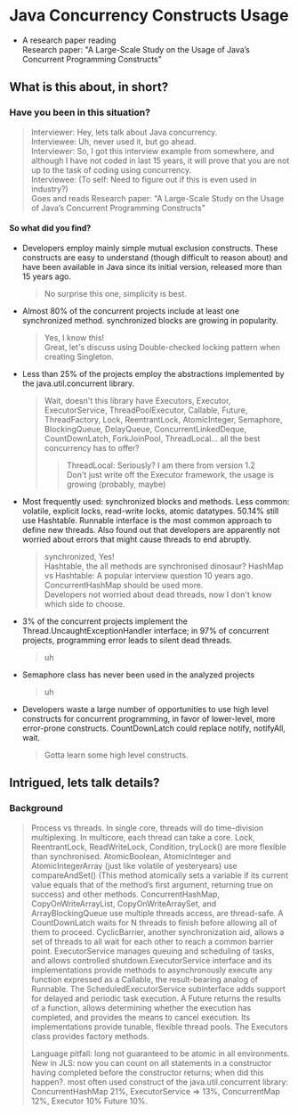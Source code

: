# Java Concurrency Constructs Usage
* A research paper reading  
 Research paper: "A Large-Scale Study on the Usage of Java’s Concurrent Programming Constructs"


## What is this about, in short?

### Have you been in this situation? 
>Interviewer: Hey, lets talk about Java concurrency.  
> Interviewee: Uh, never used it, but go ahead.  
> Interviewer: So, I got this interview example from somewhere, and although I have not coded in last 15 years, it will prove that you are not up to the task of coding using concurrency.  
> Interviewee: (To self: Need to figure out if this is even used in industry?)  
> Goes and reads Research paper: "A Large-Scale Study on the Usage of Java’s Concurrent Programming Constructs"

#### So what did you find?
* Developers employ mainly simple mutual exclusion constructs. These constructs are easy to understand (though difficult to reason about) and have been available in Java since its initial version, released more than 15 years ago.  
    > No surprise this one, simplicity is best.

* Almost 80% of the concurrent projects include at least one synchronized method. synchronized blocks are growing in popularity.   
    > Yes, I know this!   
    > Great, let's discuss using Double-checked locking pattern when creating Singleton.

* Less than 25% of the projects employ the abstractions implemented by the java.util.concurrent library.
    > Wait, doesn't this library have Executors, Executor, ExecutorService, ThreadPoolExecutor, Callable, Future, ThreadFactory, Lock, ReentrantLock, AtomicInteger, Semaphore, BlockingQueue, DelayQueue, ConcurrentLinkedDeque, CountDownLatch, ForkJoinPool, ThreadLocal... all the best concurrency has to offer?  
    >> ThreadLocal: Seriously? I am there from version 1.2  
    >> Don't just write off the Executor framework, the usage is growing (probably, maybe)  

* Most frequently used: synchronized blocks and methods. Less common: volatile, explicit locks, read-write locks, atomic datatypes. 50.14% still use Hashtable. Runnable interface is the most common approach to define new threads. Also found out that developers are apparently not worried about errors that might cause threads to end abruptly.
    > synchronized, Yes!  
    > Hashtable, the all methods are synchronised dinosaur? HashMap vs Hashtable: A popular interview question 10 years ago. ConcurrentHashMap should be used more.    
    > Developers not worried about dead threads, now I don't know which side to choose.

* 3% of the concurrent projects implement the Thread.UncaughtExceptionHandler interface; in 97% of concurrent projects, programming error leads to silent dead threads.
    > uh

* Semaphore class has never been used in the analyzed projects
    > uh

* Developers waste a large number of opportunities to use high level constructs for concurrent programming, in favor of lower-level, more error-prone constructs. CountDownLatch could replace notify, notifyAll, wait. 
    > Gotta learn some high level constructs.


## Intrigued, lets talk details?

### Background
> Process vs threads. In single core, threads will do time-division multiplexing. In multicore, each thread can take a  core. Lock, ReentrantLock, ReadWriteLock, Condition, tryLock() are more flexible than synchronised. AtomicBoolean, AtomicInteger and AtomicIntegerArray (just like volatile of yesteryears) use compareAndSet() (This method atomically sets a variable if its current value equals that of the method’s first argument, returning true on success) and other methods. ConcurrentHashMap, CopyOnWriteArrayList, CopyOnWriteArraySet, and ArrayBlockingQueue use multiple threads access, are thread-safe. A CountDownLatch waits for N threads to finish before allowing all of them to proceed. CyclicBarrier, another synchronization aid, allows a set of threads to all wait for each other to reach a common barrier point. ExecutorService manages queuing and scheduling of tasks, and allows controlled shutdown.ExecutorService interface and its implementations provide methods to asynchronously execute any function expressed as a Callable, the result-bearing analog of Runnable. The ScheduledExecutorService subinterface adds support for delayed and periodic task execution. A Future returns the results of a function, allows determining whether the execution has completed, and provides the means to cancel execution. Its implementations provide tunable, flexible thread pools. The Executors class provides factory methods.  
>
> Language pitfall: long not guaranteed to be atomic in all environments. New in JLS: now you can count on all statements in a constructor having completed before the constructor returns; when did this happen?. most often used construct of the java.util.concurrent library: ConcurrentHashMap 21%, ExecutorService ⇒ 13%, ConcurrentMap 12%, Executor 10% Future 10%. 
